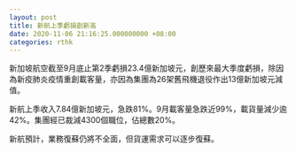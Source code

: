 ```yaml
---
layout: post
title: 新航上季虧損創新高
date: 2020-11-06 21:16:25.000000000 +08:00
categories: rthk
---
```


新加坡航空截至9月底止第2季虧損23.4億新加坡元，創歷來最大季度虧損，除因為新疫肺炎疫情重創載客量，亦因為集團為26架舊飛機退役作出13億新加坡元減值。

新航上季收入7.84億新加坡元，急跌81%。9月載客量急跌近99%，載貨量減少逾42%。集團經已裁減4300個職位，佔總數20%。

新航預計，業務復蘇仍將不全面，但貨運需求可以逐步復蘇。
